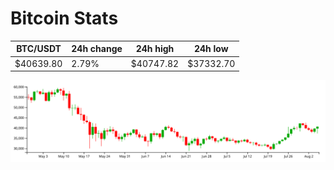 # Bitcoin Stats

BTC/USDT|24h change|24h high|24h low|
|---|---|---|---|
|$40639.80|2.79%|$40747.82|$37332.70|

<img src="./chart.svg">
